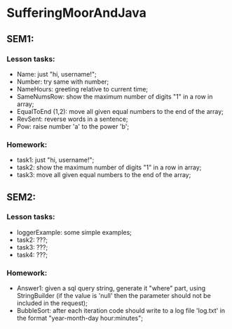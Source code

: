# SufferingMoorAndJava

## SEM1:
### Lesson tasks:
* Name: just "hi, username!"; 
* Number: try same with number;
* NameHours: greeting relative to current time;
* SameNumsRow: show the maximum number of digits "1" in a row in array;
* EqualToEnd (1,2): move all given equal numbers to the end of the array;
* RevSent: reverse words in a sentence;
* Pow: raise number 'a' to the power 'b';
### Homework:
* task1: just "hi, username!"; 
* task2: show the maximum number of digits "1" in a row in array;
* task3: move all given equal numbers to the end of the array;


## SEM2:
### Lesson tasks: 
* loggerExample: some simple examples;
* task2: ???;
* task3: ???;
* task4: ???;
### Homework:
* Answer1: given a sql query string, generate it "where" part, using StringBuilder
  (if the value is 'null' then the parameter should not be included in the request);
* BubbleSort: after each iteration code should write to a log file 'log.txt' in the format "year-month-day hour:minutes";


